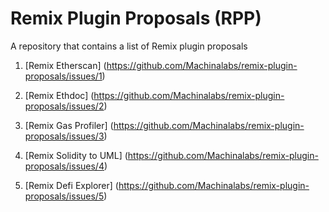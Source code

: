 # Remix Plugin Proposals (RPP)

A repository that contains a list of Remix plugin proposals

1) [Remix Etherscan] (https://github.com/Machinalabs/remix-plugin-proposals/issues/1)

2) [Remix Ethdoc] (https://github.com/Machinalabs/remix-plugin-proposals/issues/2)

3) [Remix Gas Profiler] (https://github.com/Machinalabs/remix-plugin-proposals/issues/3)

4) [Remix Solidity to UML] (https://github.com/Machinalabs/remix-plugin-proposals/issues/4)

5) [Remix Defi Explorer] (https://github.com/Machinalabs/remix-plugin-proposals/issues/5)
